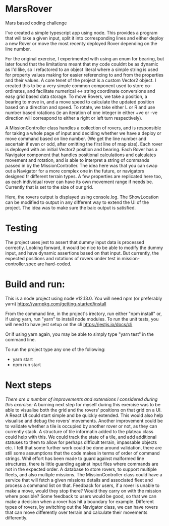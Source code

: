# MarsRover
Mars based coding challenge

I've created a simple typescript app using node. This provides a program that will take a given input, split it into corresponding lines and either deploy a new Rover or move the most recenty deployed Rover depending on the line number.

For the original exercise, I experimented with using an enum for bearing, but later found that the limitations meant that my code couldnt be as dynamic as I'd like, so I refactored to an object literal where a simple string is used for property values making for easier referencing to and from the properties and their values.
A core tenet of the project is a custom Vector2 object. I created this to be a very simple common component used to store co-ordinates, and facilitate numerical <-> string coordinate conversions and easy grid based data storage.
To move Rovers, we take a position, a bearing to move in, and a move speed to calculate the updated position based on a direction and speed.
To rotate, we take either L or R and use number based rotations (ie an iteration of one integer in either +ve or -ve direction will correspond to either a right or left turn respectively).

A MissionController class handles a collection of rovers, and is responsible for taking a whole page of input and deciding whether we have a deploy or move command based on line number. (We get the line number and ascertain if even or odd, after omitting the first line of map size).
Each rover is deployed with an initial Vector2 position and bearing. 
Each Rover has a Navigator component that handles positional calculations and calculates movement and rotation, and is able to interpret a string of commands passed in by the MissionController. The idea here was that you can swap out a Navigator for a more complex one in the future, or navigators designed fr different terrain types. A few properties are replicated here too, as each individual rover can have its own movement range if needs be. Currently that is set to the size of our grid.

Here, the rovers output is displayed using console.log. The ShowLocation can be modified to output in any different way to extend the UI of the project. The idea was to make sure the baic output is satisfied.

# Testing
The project uses jest to assert that dummy input data is processed correctly. Looking forward, it would be nice to be able to modify the dummy input, and have dynamic assertions based on that input. But currently, the expected positions and rotations of rovers under test in mission-controller.spec are hard-coded.

# Build and run:
This is a node project using node v12.13.0.
You will need npm (or preferably yarn)
https://yarnpkg.com/getting-started/install

From the command line, in the project's irectory, run either "npm install" or, if using yarn, run "yarn" to install node modules.
To run the unit tests, you will need to have jest setup on the cli
https://jestjs.io/docs/cli

Or if using yarn again, you may be able to simply type "yarn test" in the command line.

To run the project type any one of the following:
 - yarn start
 - npm run start

# Next steps
*There are a number of improvements and extensions I considered during this exercise:*
A burning next step for myself during this exercise was to be able to visualise both the grid and the rovers' positions on that grid on a UI. A React UI could start simple and be quickly extended. This would also help visualise and debug the rovers' movements.
Another improvement could be to validate whether a tile is occupied by another rover or not, as they can currently stack. A structure of tile informatin added to the plateau class could help with this. We could track the state of a tile, and add additional statuses to them to allow for perhaps difficult terrain, impassable objects etc.
I felt that some further work could be done around validation, there are still some assumptions that the code makes in terms of order of command strings. Whil effort has been made to guard against malformed line structures, there is little guarding against input files where commands are not in the expected order.
A database to store rovers, to support multiple fleets, and also multiple missions. The MissionController class could have a service that will fetch a given missions details and associated fleet and process a command list on that.
Feedback for users, if a rover is unable to make a move, would they stop there? Would they carry on with the mission where possible? Some feedback to users would be good, so that we can make a decision when a rover has hit a boundary for example.
Different types of rovers, by switching out the Navigator class, we can have rovers that can move differently over terrain and calculate their movements differently.

